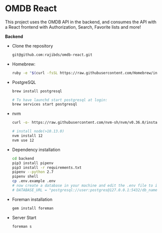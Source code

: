 # OMDB React

This project uses the OMDB API in the backend, and consumes the API with a React frontend with Authorization,
Search, Favorite lists and more!

**Backend**

- Clone the repository
  ```bash
  git@github.com:rajibds/omdb-react.git
  ```
- Homebrew:

  ```bash
  ruby -e "$(curl -fsSL https://raw.githubusercontent.com/Homebrew/install/master/install)"
  ```

- PostgreSQL

  ```bash
  brew install postgresql

  # To have launchd start postgresql at login:
  brew services start postgresql
  ```

- nvm

  ```bash
  curl -o- https://raw.githubusercontent.com/nvm-sh/nvm/v0.36.0/install.sh | bash

  # install node(>10.13.0)
  nvm install 12
  nvm use 12
  ```

- Dependency installation

  ```bash
  cd backend
  pip3 install pipenv
  pip3 install -r requirements.txt
  pipenv --python 2.7
  pipenv shell
  cp .env.example .env
  # now create a database in your machine and edit the .env file to include it
  # DATABASE_URL = "postgresql://user:postgres@127.0.0.1:5432/db_name"                       // edit this line
  ```

- Foreman installation

  ```bash
  gem install foreman
  ```

- Server Start

  ```bash
  foreman s
  ```

